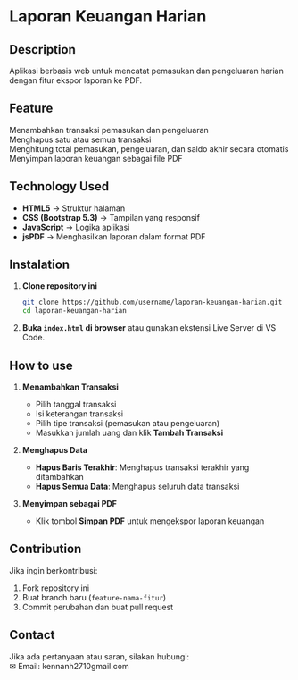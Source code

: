 # Laporan Keuangan Harian  
## Description
Aplikasi berbasis web untuk mencatat pemasukan dan pengeluaran harian dengan fitur ekspor laporan ke PDF.  

## Feature  
 Menambahkan transaksi pemasukan dan pengeluaran  
 Menghapus satu atau semua transaksi  
 Menghitung total pemasukan, pengeluaran, dan saldo akhir secara otomatis  
 Menyimpan laporan keuangan sebagai file PDF  
 
## Technology Used
- **HTML5** → Struktur halaman  
- **CSS (Bootstrap 5.3)** → Tampilan yang responsif  
- **JavaScript** → Logika aplikasi  
- **jsPDF** → Menghasilkan laporan dalam format PDF  

## Instalation  
1. **Clone repository ini**  
   ```sh
   git clone https://github.com/username/laporan-keuangan-harian.git
   cd laporan-keuangan-harian
   ```
2. **Buka `index.html` di browser** atau gunakan ekstensi Live Server di VS Code.  

## How to use
1. **Menambahkan Transaksi**  
   - Pilih tanggal transaksi  
   - Isi keterangan transaksi  
   - Pilih tipe transaksi (pemasukan atau pengeluaran)  
   - Masukkan jumlah uang dan klik **Tambah Transaksi**  

2. **Menghapus Data**  
   - **Hapus Baris Terakhir**: Menghapus transaksi terakhir yang ditambahkan  
   - **Hapus Semua Data**: Menghapus seluruh data transaksi  

3. **Menyimpan sebagai PDF**  
   - Klik tombol **Simpan PDF** untuk mengekspor laporan keuangan   

## Contribution  
Jika ingin berkontribusi:  
1. Fork repository ini  
2. Buat branch baru (`feature-nama-fitur`)  
3. Commit perubahan dan buat pull request  
  
## Contact  
Jika ada pertanyaan atau saran, silakan hubungi:  
✉ Email: kennanh2710gmail.com

